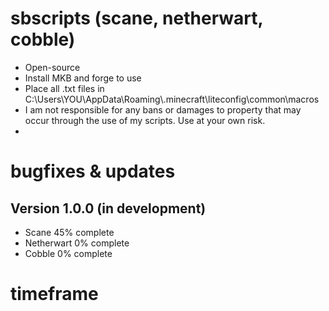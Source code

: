 # sbscripts (scane, netherwart, cobble)

- Open-source 
- Install MKB and forge to use
- Place all .txt files in C:\Users\YOU\AppData\Roaming\\.minecraft\liteconfig\common\macros
- I am not responsible for any bans or damages to property that may occur through the use of my scripts. Use at your own risk.
- 

# bugfixes & updates

## Version 1.0.0 (in development)

- Scane 45% complete
- Netherwart 0% complete
- Cobble 0% complete

# timeframe
